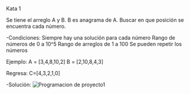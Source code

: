 Kata 1

Se tiene el arreglo A y B. B es anagrama de A.
Buscar en que posición se encuentra cada número.

-Condiciones:
Siempre hay una solución para cada número 
Rango de números de 0 a 10^5
Rango de arreglos de 1 a 100
Se pueden repetir los números

Ejemplo:
A = [3,4,8,10,2]
B = [2,10,8,4,3]

Regresa:
C=[4,3,2,1,0]

-Solución:
![Programacion de proyecto1](kata1_1.jpeg?raw=true "proyecto1")
